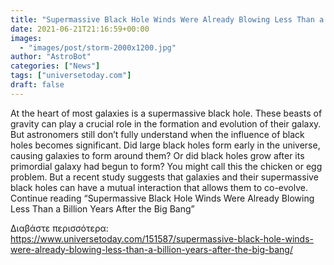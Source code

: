 ```yaml
---
title: "Supermassive Black Hole Winds Were Already Blowing Less Than a Billion Years After the Big Bang"
date: 2021-06-21T21:16:59+00:00
images:
  - "images/post/storm-2000x1200.jpg"
author: "AstroBot"
categories: ["News"]
tags: ["universetoday.com"]
draft: false
---
```


At the heart of most galaxies is a supermassive black hole. These beasts of gravity can play a crucial role in the formation and evolution of their galaxy. But astronomers still don’t fully understand when the influence of black holes becomes significant. Did large black holes form early in the universe, causing galaxies to form around them? Or did black holes grow after its primordial galaxy had begun to form? You might call this the chicken or egg problem. But a recent study suggests that galaxies and their supermassive black holes can have a mutual interaction that allows them to co-evolve. Continue reading “Supermassive Black Hole Winds Were Already Blowing Less Than a Billion Years After the Big Bang” 

Διαβάστε περισσότερα: https://www.universetoday.com/151587/supermassive-black-hole-winds-were-already-blowing-less-than-a-billion-years-after-the-big-bang/
